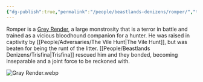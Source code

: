 ```yaml
---
{"dg-publish":true,"permalink":"/people/beastlands-denizens/romper/","tags":["Character","Beastlands","Ally"]}
---
```


Romper is a [Grey Render](https://5e.tools/bestiary/gray-render-mtf.html), a large monstrosity that is a terror in battle and trained as a vicious bloodhound companion for a hunter.  He was raised in captivity by [[People/Adversaries/The Vile Hunt\|The Vile Hunt]], but was beaten for being the runt of the litter.  [[People/Beastlands Denizens/Trisfina\|Trisfina]] rescued him and they bonded, becoming inseparable and a joint force to be reckoned with.  

![Gray Render.webp](/img/user/Z_Attachments/Gray%20Render.webp)